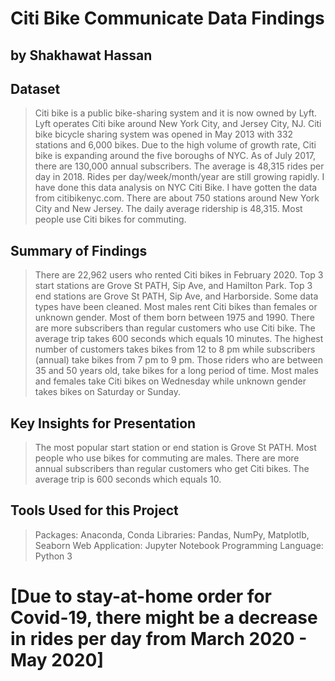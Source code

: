 # Citi Bike Communicate Data Findings
## by Shakhawat Hassan


## Dataset

> Citi bike is a public bike-sharing system and it is now owned by Lyft. Lyft operates Citi bike around New York City, and Jersey City, NJ. Citi bike bicycle sharing system was opened in May 2013 with 332 stations and 6,000 bikes. Due to the high volume of growth rate, Citi bike is expanding around the five boroughs of NYC. As of July 2017, there are 130,000 annual subscribers. The average is 48,315 rides per day in 2018. Rides per day/week/month/year are still growing rapidly. 
I have done this data analysis on NYC Citi Bike. I have gotten the data from citibikenyc.com. There are about 750 stations around New York City and New Jersey. The daily average ridership is 48,315. Most people use Citi bikes for commuting. 


## Summary of Findings

> There are 22,962 users who rented Citi bikes in February 2020. Top 3 start stations are Grove St PATH, Sip Ave, and Hamilton Park. Top 3 end stations are Grove St PATH, Sip Ave, and Harborside. Some data types have been cleaned. Most males rent Citi bikes than females or unknown gender. Most of them born between 1975 and 1990. There are more subscribers than regular customers who use Citi bike. The average trip takes 600 seconds which equals 10 minutes. The highest number of customers takes bikes from 12 to 8 pm while subscribers (annual) take bikes from 7 pm to 9 pm. Those riders who are between 35 and 50 years old, take bikes for a long period of time. Most males and females take Citi bikes on Wednesday while unknown gender takes bikes on Saturday or Sunday.

## Key Insights for Presentation

> The most popular start station or end station is Grove St PATH. Most people who use bikes for commuting are males. There are more annual subscribers than regular customers who get Citi bikes. The average trip is 600 seconds which equals 10.

## Tools Used for this Project
> Packages: Anaconda, Conda
> Libraries: Pandas, NumPy, Matplotlb, Seaborn
> Web Application: Jupyter Notebook
> Programming Language: Python 3

# [Due to stay-at-home order for Covid-19, there might be a decrease in rides per day from March 2020 - May 2020]
